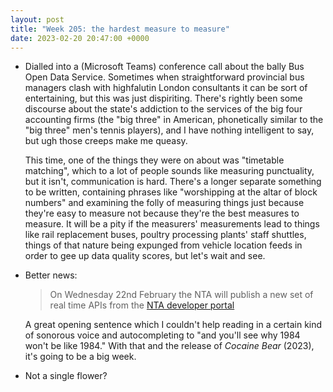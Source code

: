 ```yaml
---
layout: post
title: "Week 205: the hardest measure to measure"
date: 2023-02-20 20:47:00 +0000
---
```


- Dialled into a (Microsoft Teams) conference call about the bally Bus Open Data Service.
  Sometimes when straightforward provincial bus managers clash with highfalutin London consultants it can be sort of entertaining, but this was just dispiriting.
  There's rightly been some discourse about the state's addiction to the services of the big four accounting firms (the "big three" in American, phonetically similar to the "big three" men's tennis players), and I have nothing intelligent to say, but ugh those creeps make me queasy.

  This time, one of the things they were on about was "timetable matching", which to a lot of people sounds like measuring punctuality, but it isn't, communication is hard. There's a longer separate something to be written, containing phrases like "worshipping at the altar of block numbers" and examining the folly of measuring things just because they're easy to measure not because they're the best measures to measure. It will be a pity if the measurers' measurements lead to things like rail replacement buses, poultry processing plants' staff shuttles, things of that nature being expunged from vehicle location feeds in order to gee up data quality scores, but let's wait and see.

- Better news: 

  > On Wednesday 22nd February the NTA will publish a new set of real time APIs from the [NTA developer portal](https://developer.nationaltransport.ie)

  A great opening sentence which I couldn't help reading in a certain kind of sonorous voice and autocompleting to "and you'll see why 1984 won't be like 1984." With that and the release of <cite>Cocaine Bear</cite> (2023), it's going to be a big week.

- Not a single flower?
